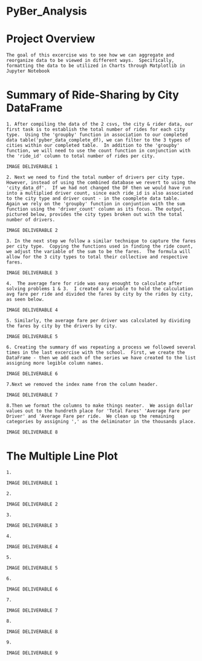 # PyBer_Analysis

# Project Overview 
    The goal of this excercise was to see how we can aggregate and reorganize data to be viewed in different ways.  Specifically, formatting the data to be utilized in Charts through Matplotlib in Jupyter Notebook

# Summary of Ride-Sharing by City DataFrame
    1. After compiling the data of the 2 csvs, the city & rider data, our first task is to establish the total number of rides for each city type.  Using the 'groupby' function in association to our completed data table('pyber_data_complete_df), we can filter to the 3 types of cities within our completed table.  In addition to the 'groupby' function, we will need to use the count function in conjunction with the 'ride_id' column to total number of rides per city. 

    IMAGE DELIVERABLE 1 

    2. Next we need to find the total number of drivers per city type.  However, instead of using the combined database we revert to using the 'city_data_df'.  If we had not changed the DF then we would have run into a multiplied driver count, since each ride_id is also associated to the city type and driver count - in the coomplete data table.  Again we rely on the 'groupby' function in conjuntion with the sum function using the 'driver_count' column as its focus. The output, pictured below, provides the city types broken out with the total number of drivers. 

    IMAGE DELIVERABLE 2

    3. In the next step we follow a similar technique to capture the fares per city type.  Copying the functions used in finding the ride count, we adjust the variable of the sum to be the fares.  The formula will allow for the 3 city types to total their collective and respective fares.

    IMAGE DELIVERABLE 3

    4.  The average fare for ride was easy enought to calculate after solving problems 1 & 3.  I created a variable to hold the calculation avg fare per ride and divided the fares by city by the rides by city, as seen below.

    IMAGE DELIVERABLE 4
    
    5. Similarly, the average fare per driver was calculated by dividing the fares by city by the drivers by city.

    IMAGE DELIVERABLE 5
    
    6. Creating the summary df was repeating a process we followed several times in the last excercise with the school.  First, we create the DataFrame - then we add each of the series we have created to the list assigning more legible column names.   

    IMAGE DELIVERABLE 6
    
    7.Next we removed the index name from the column header.

    IMAGE DELIVERABLE 7
    
    8.Then we format the columns to make things neater.  We assign dollar values out to the hundreth place for 'Total Fares' 'Average Fare per Driver' and 'Average Fare per ride.  We clean up the remaining categories by assigning ',' as the deliminator in the thousands place. 

    IMAGE DELIVERABLE 8

# The Multiple Line Plot
    1.  
    
    IMAGE DELIVERABLE 1

    2.

    IMAGE DELIVERABLE 2

    3.

    IMAGE DELIVERABLE 3

    4.

    IMAGE DELIVERABLE 4

    5.

    IMAGE DELIVERABLE 5

    6.

    IMAGE DELIVERABLE 6
    
    7.
    
    IMAGE DELIVERABLE 7

    8.
    
    IMAGE DELIVERABLE 8

    9.

    IMAGE DELIVERABLE 9